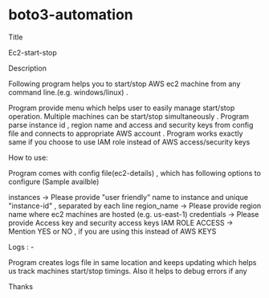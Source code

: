 # boto3-automation


Title

Ec2-start-stop

Description

Following program helps you to start/stop AWS ec2 machine from any command line.(e.g. windows/linux) .

Program provide menu which helps user to easily manage start/stop operation. Multiple machines can be start/stop simultaneously . Program parse instance id , region name and access and security keys from config file and connects to appropriate AWS account . Program works exactly same if you choose to use IAM role instead of AWS access/security keys


How to use:

Program comes with config file(ec2-details)  , which has following options to configure (Sample availble)

instances -> Please provide "user friendly" name to instance and unique "instance-id" , separated by each line
region_name -> Please provide region name where ec2 machines are hosted (e.g. us-east-1) 
credentials -> Please provide Access key and security access keys 
IAM ROLE ACCESS -> Mention YES or NO , if you are using this instead of AWS KEYS

Logs : -

Program creates logs file in same location and keeps updating which helps us track machines start/stop timings. Also it helps to debug errors if any

Thanks
